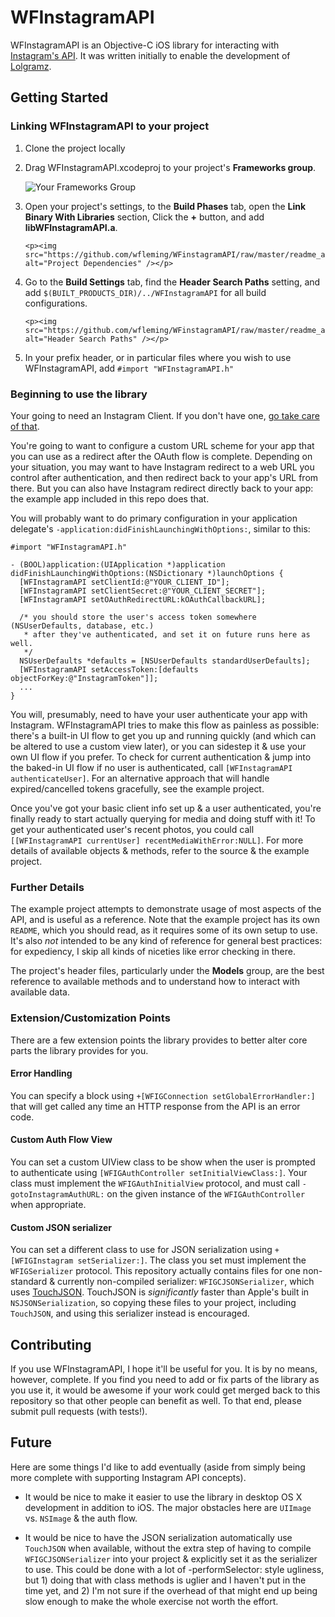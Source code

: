 # WFInstagramAPI

WFInstagramAPI is an Objective-C iOS library for interacting with [Instagram's API](http://instagram.com/developer/). It was written initially to enable the development of [Lolgramz](http://lolgramz.com).

## Getting Started

### Linking WFInstagramAPI to your project

<ol>
 <li><p>Clone the project locally</p></li>
 <li>
   <p>Drag WFInstagramAPI.xcodeproj to your project's <strong>Frameworks group</strong>.</p>
   
   <p><img src="https://github.com/wfleming/WFinstagramAPI/raw/master/readme_assets/add_to_frameworks.png" alt="Your Frameworks Group" /></p>
  </li>
  <li>
    <p>Open your project's settings, to the <strong>Build Phases</strong> tab, open the <strong>Link Binary With Libraries</strong> section, Click the <strong>+</strong> button, and add <strong>libWFInstagramAPI.a</strong>.</p>

    <p><img src="https://github.com/wfleming/WFinstagramAPI/raw/master/readme_assets/add_dependency.png" alt="Project Dependencies" /></p>
  </li>
  <li>
    <p>Go to the <strong>Build Settings</strong> tab, find the <strong>Header Search Paths</strong> setting, and add <code>$(BUILT_PRODUCTS_DIR)/../WFInstagramAPI</code> for all build configurations.</p>

    <p><img src="https://github.com/wfleming/WFinstagramAPI/raw/master/readme_assets/header_search_paths.png" alt="Header Search Paths" /></p>
  </li>
  <li>
    <p>In your prefix header, or in particular files where you wish to use WFInstagramAPI, add <code>#import "WFInstagramAPI.h"</code></p>
  </li>
</ol>


### Beginning to use the library

Your going to need an Instagram Client. If you don't have one, [go take care of that](http://instagram.com/developer/manage).

You're going to want to configure a custom URL scheme for your app that you can use as a redirect after the OAuth flow is complete. Depending on your situation, you may want to have Instagram redirect to a web URL you control after authentication, and then redirect back to your app's URL from there. But you can also have Instagram redirect directly back to your app: the example app included in this repo does that.

You will probably want to do primary configuration in your application delegate's `-application:didFinishLaunchingWithOptions:`, similar to this:

```objc
#import "WFInstagramAPI.h"

- (BOOL)application:(UIApplication *)application didFinishLaunchingWithOptions:(NSDictionary *)launchOptions {
  [WFInstagramAPI setClientId:@"YOUR_CLIENT_ID"];
  [WFInstagramAPI setClientSecret:@"YOUR_CLIENT_SECRET"];
  [WFInstagramAPI setOAuthRedirectURL:kOAuthCallbackURL];
  
  /* you should store the user's access token somewhere (NSUserDefaults, database, etc.)
   * after they've authenticated, and set it on future runs here as well.
   */
  NSUserDefaults *defaults = [NSUserDefaults standardUserDefaults];
  [WFInstagramAPI setAccessToken:[defaults objectForKey:@"InstagramToken"]];
  ...
}
```

You will, presumably, need to have your user authenticate your app with Instagram. WFInstagramAPI tries to make this flow as painless as possible: there's a built-in UI flow to get you up and running quickly (and which can be altered to use a custom view later), or you can sidestep it & use your own UI flow if you prefer. To check for current authentication & jump into the baked-in UI flow if no user is authenticated, call `[WFInstagramAPI authenticateUser]`. For an alternative approach that will handle expired/cancelled tokens gracefully, see the example project.

Once you've got your basic client info set up & a user authenticated, you're finally ready to start actually querying for media and doing stuff with it! To get your authenticated user's recent photos, you could call `[[WFInstagramAPI currentUser] recentMediaWithError:NULL]`. For more details of available objects & methods, refer to the source & the example project.

### Further Details

The example project attempts to demonstrate usage of most aspects of the API, and is useful as a reference. Note that the example project has its own `README`, which you should read, as it requires some of its own setup to use. It's also *not* intended to be any kind of reference for general best practices: for expediency, I skip all kinds of niceties like error checking in there.

The project's header files, particularly under the **Models** group, are the best reference to available methods and to understand how to interact with available data.

### Extension/Customization Points

There are a few extension points the library provides to better alter core parts the library provides for you.

#### Error Handling

You can specify a block using `+[WFIGConnection setGlobalErrorHandler:]` that will get called any time an HTTP response from the API is an error code.

#### Custom Auth Flow View

You can set a custom UIView class to be show when the user is prompted to authenticate using `[WFIGAuthController setInitialViewClass:]`. Your class must implement the `WFIGAuthInitialView` protocol, and must call `-gotoInstagramAuthURL:` on the given instance of the `WFIGAuthController` when appropriate.

#### Custom JSON serializer

You can set a different class to use for JSON serialization using `+[WFIGInstagram setSerializer:]`. The class you set must implement the `WFIGSerializer` protocol. This repository actually contains files for one non-standard & currently non-compiled serializer: `WFIGCJSONSerializer`, which uses [TouchJSON](https://github.com/TouchCode/TouchJSON). TouchJSON is *significantly* faster than Apple's built in `NSJSONSerialization`, so copying these files to your project, including `TouchJSON`, and using this serializer instead is encouraged.

## Contributing

If you use WFInstagramAPI, I hope it'll be useful for you. It is by no means, however, complete. If you find you need to add or fix parts of the library as you use it, it would be awesome if your work could get merged back to this repository so that other people can benefit as well. To that end, please submit pull requests (with tests!).

## Future

Here are some things I'd like to add eventually (aside from simply being more complete with supporting Instagram API concepts).

* It would be nice to make it easier to use the library in desktop OS X development in addition to iOS. The major obstacles here are `UIImage` vs. `NSImage` & the auth flow.

* It would be nice to have the JSON serialization automatically use `TouchJSON` when available, without the extra step of having to compile `WFIGCJSONSerializer` into your project & explicitly set it as the serializer to use. This could be done with a lot of -performSelector: style ugliness, but 1) doing that with class methods is uglier and I haven't put in the time yet, and 2) I'm not sure if the overhead of that might end up being slow enough to make the whole exercise not worth the effort.
